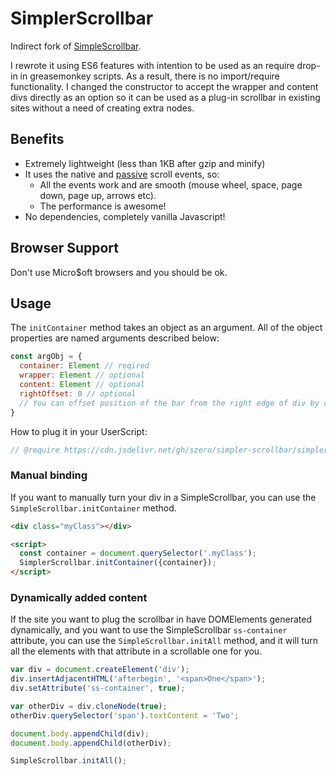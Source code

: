 # SimplerScrollbar
Indirect fork of [SimpleScrollbar](https://github.com/buzinas/simple-scrollbar).

I rewrote it using ES6 features with intention to be used as an require drop-in 
in greasemonkey  scripts. As a result, there is no import/require functionality.
I changed the constructor to accept the wrapper and content divs directly as an option 
so it can be used as a plug-in scrollbar in existing sites without a need of 
creating extra nodes.

## Benefits

- Extremely lightweight (less than 1KB after gzip and minify)
- It uses the native and [passive](https://developer.mozilla.org/en-US/docs/Web/API/EventTarget/addEventListener#Improving_scrolling_performance_with_passive_listeners)
scroll events, so:
  - All the events work and are smooth (mouse wheel, space, page down, page up, arrows etc).
  - The performance is awesome!
- No dependencies, completely vanilla Javascript!

## Browser Support

Don't use Micro$oft browsers and you should be ok.

## Usage

The `initContainer` method takes an object as an argument. All of the object 
properties are named arguments described below:

```Javascript
const argObj = {
  container: Element // reqired
  wrapper: Element // optional
  content: Element // optional
  rightOffset: 0 // optional
  // You can offset position of the bar from the right edge of div by changing the value above.
}
```

How to plug it in your UserScript:

```Javascript
// @require https://cdn.jsdelivr.net/gh/szero/simpler-scrollbar/simplerscrollbar.min.js
```

### Manual binding
If you want to manually turn your div in a SimpleScrollbar, you can use the
`SimpleScrollbar.initContainer` method.

```HTML
<div class="myClass"></div>

<script>
  const container = document.querySelector('.myClass');
  SimplerScrollbar.initContainer({container});
</script>
```

### Dynamically added content
If the site you want to plug the scrollbar in have DOMElements generated dynamically, and you 
want to use the SimpleScrollbar `ss-container` attribute, you can use the 
`SimpleScrollbar.initAll` method, and it will turn all the elements with that attribute in
a scrollable one for you.

```Javascript
var div = document.createElement('div');
div.insertAdjacentHTML('afterbegin', '<span>One</span>');
div.setAttribute('ss-container', true);

var otherDiv = div.cloneNode(true);
otherDiv.querySelector('span').textContent = 'Two';

document.body.appendChild(div);
document.body.appendChild(otherDiv);

SimpleScrollbar.initAll();
```

